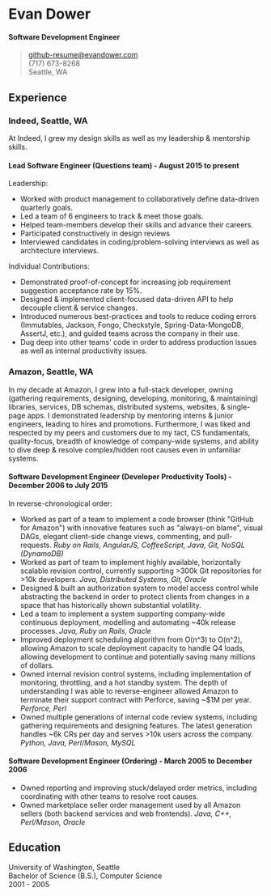# Evan Dower
#### Software Development Engineer

> github-resume@evandower.com  
> (717) 673-8268  
> Seattle, WA  

## Experience

### Indeed, Seattle, WA

At Indeed, I grew my design skills as well as my leadership & mentorship skills.

#### Lead Software Engineer (Questions team) - August 2015 to present

Leadership:
* Worked with product management to collaboratively define data-driven quarterly goals.
* Led a team of 6 engineers to track & meet those goals.
* Helped team-members develop their skills and advance their careers.
* Participated constructively in design reviews
* Interviewed candidates in coding/problem-solving interviews as well as architecture interviews.

Individual Contributions:
* Demonstrated proof-of-concept for increasing job requirement suggestion acceptance rate by 15%.
* Designed & implemented client-focused data-driven API to help decouple client & service changes.
* Introduced numerous best-practices and tools to reduce coding errors (Immutables, Jackson, Fongo, Checkstyle, Spring-Data-MongoDB, AssertJ, etc.), and guided teams across the company in their use.
* Dug deep into other teams' code in order to address production issues as well as internal productivity issues.

### Amazon, Seattle, WA

In my decade at Amazon, I grew into a full-stack developer, owning (gathering requirements, designing, developing, monitoring, & maintaining) libraries, services, DB schemas, distributed systems, websites, & single-page apps. I demonstrated leadership by mentoring interns & junior engineers, leading to hires and promotions. Furthermore, I was liked and respected by my peers and customers due to my tact, CS fundamentals, quality-focus, breadth of knowledge of company-wide systems, and ability to dive deep & resolve complex/hidden root causes even in unfamiliar systems.

#### Software Development Engineer (Developer Productivity Tools) - December 2006 to July 2015

In reverse-chronological order:
* Worked as part of a team to implement a code browser (think "GitHub for Amazon") with innovative features such as "always-on blame", visual DAGs, elegant client-side change views, commenting, and pull-requests. *Ruby on Rails, AngularJS, CoffeeScript, Java, Git, NoSQL (DynamoDB)*
* Worked as part of team to implement highly available, horizontally scalable revision control, currently supporting >300k Git repositories for >10k developers. *Java, Distributed Systems, Git, Oracle*
* Designed & built an authorization system to model access control while abstracting the backend in order to protect clients from changes in a space that has historically shown substantial volatility.
* Led a team to implement a system supporting company-wide continuous deployment, modelling and automating ~40k release processes. *Java, Ruby on Rails, Oracle*
* Improved deployment scheduling algorithm from O(n^3) to O(n^2), allowing Amazon to scale deployment capacity to handle Q4 loads, allowing development to continue and potentially saving many millions of dollars.
* Owned internal revision control systems, including implementation of monitoring, throttling, and a hot standby system. The depth of understanding I was able to reverse-engineer allowed Amazon to terminate their support contract with Perforce, saving ~$1M per year. *Perforce, Perl*
* Owned multiple generations of internal code review systems, including gathering requirements and designing features. The latest generation handles ~6k CRs per day and serves >10k users across the company. *Python, Java, Perl/Mason, MySQL*

#### Software Development Engineer (Ordering) - March 2005 to December 2006

* Owned reporting and improving stuck/delayed order metrics, including coordinating with other teams to resolve root causes.
* Owned marketplace seller order management used by all Amazon sellers (both backend services and web frontends). *Java, C++, Perl/Mason, Oracle*

## Education

University of Washington, Seattle  
Bachelor of Science (B.S.), Computer Science  
2001 - 2005  
